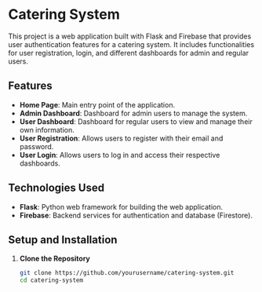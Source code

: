 # Catering System

This project is a web application built with Flask and Firebase that provides user authentication features for a catering system. It includes functionalities for user registration, login, and different dashboards for admin and regular users.

## Features

- **Home Page**: Main entry point of the application.
- **Admin Dashboard**: Dashboard for admin users to manage the system.
- **User Dashboard**: Dashboard for regular users to view and manage their own information.
- **User Registration**: Allows users to register with their email and password.
- **User Login**: Allows users to log in and access their respective dashboards.

## Technologies Used

- **Flask**: Python web framework for building the web application.
- **Firebase**: Backend services for authentication and database (Firestore).

## Setup and Installation

1. **Clone the Repository**
   ```bash
   git clone https://github.com/yourusername/catering-system.git
   cd catering-system
